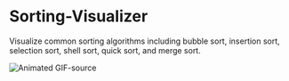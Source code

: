 # Sorting-Visualizer
Visualize common sorting algorithms including bubble sort, insertion sort, selection sort, shell sort, quick sort, and merge sort.

![Animated GIF-source](https://user-images.githubusercontent.com/56370411/103304117-ff440e80-49c4-11eb-9566-7ee7021d024c.gif)
